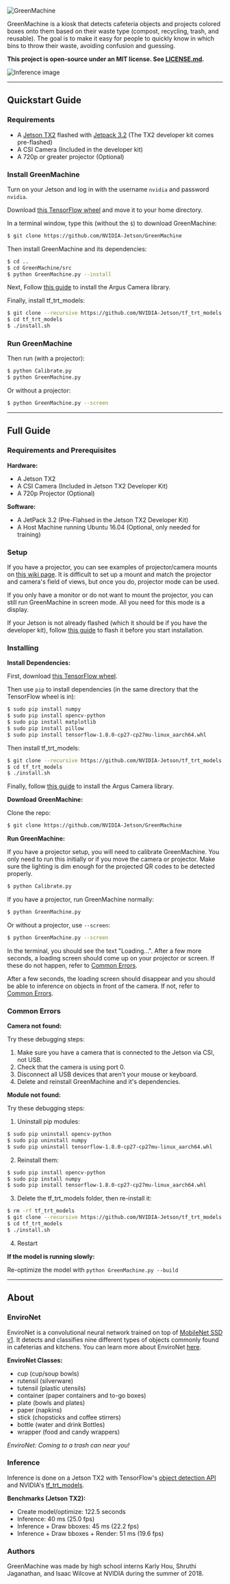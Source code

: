 ![GreenMachine](logo.png)

GreenMachine is a kiosk that detects cafeteria objects and projects colored boxes onto them based on their waste type (compost, recycling, trash, and reusable). The goal is to make it easy for people to quickly know in which bins to throw their waste, avoiding confusion and guessing.

**This project is open-source under an MIT license. See [LICENSE.md](https://github.com/NVIDIA-Jetson/GreenMachine/blob/master/LICENSE.md).**

![Inference image](https://i.imgur.com/O4THRUX.jpg)

---

## Quickstart Guide

### Requirements

* A [Jetson TX2](https://developer.nvidia.com/embedded/buy/jetson-tx2) flashed with [Jetpack 3.2](https://developer.nvidia.com/embedded/dlc/jetpack-l4t-3_2_1) (The TX2 developer kit comes pre-flashed)
* A CSI Camera (Included in the developer kit)
* A 720p or greater projector (Optional)

### Install GreenMachine

Turn on your Jetson and log in with the username `nvidia` and password `nvidia`.

Download [this TensorFlow wheel](https://nvidia.app.box.com/v/TF180-Py27-wTRT) and move it to your home directory.

In a terminal window, type this (without the `$`) to download GreenMachine: 

```bash
$ git clone https://github.com/NVIDIA-Jetson/GreenMachine
```

Then install GreenMachine and its dependencies:

```bash
$ cd ..
$ cd GreenMachine/src
$ python GreenMachine.py --install
```

Next, Follow [this guide](https://github.com/NVIDIA-Jetson/argus_camera#setup) to install the Argus Camera library.

Finally, install tf_trt_models:

```bash
$ git clone --recursive https://github.com/NVIDIA-Jetson/tf_trt_models.git
$ cd tf_trt_models
$ ./install.sh
```

### Run GreenMachine

Then run (with a projector):

```bash
$ python Calibrate.py
$ python GreenMachine.py
```

Or without a projector:

```bash
$ python GreenMachine.py --screen
```

---

## Full Guide

### Requirements and Prerequisites

**Hardware:**

* A Jetson TX2
* A CSI Camera (Included in Jetson TX2 Developer Kit)
* A 720p Projector (Optional)

**Software:**

* A JetPack 3.2 (Pre-Flahsed in the Jetson TX2 Developer Kit)
* A Host Machine running Ubuntu 16.04 (Optional, only needed for training)

### Setup

If you have a projector, you can see examples of projector/camera mounts on [this wiki page](https://github.com/wiki_link). It is difficult to set up a mount and match the projector and camera's field of views, but once you do, projector mode can be used.

If you only have a monitor or do not want to mount the projector, you can still run GreenMachine in screen mode. All you need for this mode is a display.

If your Jetson is not already flashed (which it should be if you have the developer kit), follow [this guide](https://developer.download.nvidia.com/embedded/L4T/r27_Release_v1.0/BSP/l4t_quick_start_guide.txt?dmNEgaGVAc9lf3H4Zpt9Hgi42fvHQKaiiFg-JA2U0f8ZjHighQ-kr1B5TldAn1Ag88i12pHldQl0UjfzqQJvKO2ISDfm2PcVSgm9-DqbTjx2fUlFVeEONp0muUW2Y4edRduB2stirRPBYJFWhSpzWkp5VnOIXQwA0QY) to flash it before you start installation.

### Installing

**Install Dependencies:**

First, download [this TensorFlow wheel](https://nvidia.app.box.com/v/TF180-Py27-wTRT).

Then use `pip` to install dependencies (in the same directory that the TensorFlow wheel is in):

```bash
$ sudo pip install numpy
$ sudo pip install opencv-python
$ sudo pip install matplotlib
$ sudo pip install pillow
$ sudo pip install tensorflow-1.8.0-cp27-cp27mu-linux_aarch64.whl
```

Then install tf_trt_models:

```bash
$ git clone --recursive https://github.com/NVIDIA-Jetson/tf_trt_models.git
$ cd tf_trt_models
$ ./install.sh
```

Finally, follow [this guide](https://github.com/NVIDIA-Jetson/argus_camera#setup) to install the Argus Camera library.

**Download GreenMachine:**

Clone the repo:

```bash
$ git clone https://github.com/NVIDIA-Jetson/GreenMachine
```

**Run GreenMachine:**

If you have a projector setup, you will need to calibrate GreenMachine. You only need to run this initially or if you move the camera or projector. Make sure the lighting is dim enough for the projected QR codes to be detected properly.

```bash
$ python Calibrate.py
```

If you have a projector, run GreenMachine normally:

```bash
$ python GreenMachine.py
```

Or without a projector, use `--screen`:

```bash
$ python GreenMachine.py --screen
```

In the terminal, you should see the text "Loading...". After a few more seconds, a loading screen should come up on your projector or screen. If these do not happen, refer to [Common Errors](#Common%20Errors).

After a few seconds, the loading screen should disappear and you should be able to inference on objects in front of the camera. If not, refer to [Common Errors](#Common%20Errors).

### Common Errors

**Camera not found:**

Try these debugging steps:

1. Make sure you have a camera that is connected to the Jetson via CSI, not USB.
2. Check that the camera is using port 0.
3. Disconnect all USB devices that aren't your mouse or keyboard.
4. Delete and reinstall GreenMachine and it's dependencies.

**Module not found:**

Try these debugging steps:

1. Uninstall pip modules:

```bash
$ sudo pip uninstall opencv-python
$ sudo pip uninstall numpy
$ sudo pip uninstall tensorflow-1.8.0-cp27-cp27mu-linux_aarch64.whl
```

2. Reinstall them:

```bash
$ sudo pip install opencv-python
$ sudo pip install numpy
$ sudo pip install tensorflow-1.8.0-cp27-cp27mu-linux_aarch64.whl
```

3. Delete the tf_trt_models folder, then re-install it:

```bash
$ rm -rf tf_trt_models
$ git clone --recursive https://github.com/NVIDIA-Jetson/tf_trt_models.git
$ cd tf_trt_models
$ ./install.sh
```

4. Restart

**If the model is running slowly:**

Re-optimize the model with `python GreenMachine.py --build`

---

## About

### EnviroNet

EnviroNet is a convolutional neural network trained on top of [MobileNet SSD v1](https://github.com/tensorflow/models/blob/master/research/object_detection/g3doc/detection_model_zoo.md). It detects and classifies nine different types of objects commonly found in cafeterias and kitchens. You can learn more about EnviroNet [here](https://github.com/NVIDIA-Jetson/GreenMachine/wiki/Training).

**EnviroNet Classes:**

* cup (cup/soup bowls)
* rutensil (silverware)
* tutensil (plastic utensils)
* container (paper containers and to-go boxes)
* plate (bowls and plates)
* paper (napkins)
* stick (chopsticks and coffee stirrers)
* bottle (water and drink Bottles)
* wrapper (food and candy wrappers)

*EnviroNet: Coming to a trash can near you!*

### Inference

Inference is done on a Jetson TX2 with TensorFlow's [object detection API](https://github.com/tensorflow/models/tree/master/research/object_detection) and NVIDIA's [tf_trt_models](https://github.com/NVIDIA-Jetson/tf_trt_models).

**Benchmarks (Jetson TX2):**

* Create model/optimize: 122.5 seconds
* Inference: 40 ms (25.0 fps)
* Inference + Draw bboxes: 45 ms (22.2 fps)
* Inference + Draw bboxes + Render: 51 ms (19.6 fps)

### Authors

GreenMachine was made by high school interns Karly Hou, Shruthi Jaganathan, and Isaac Wilcove at NVIDIA during the summer of 2018.
